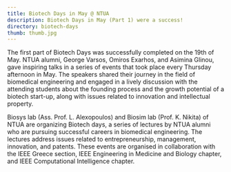 ```yaml
---
title: Biotech Days in May @ NTUA
description: Biotech Days in May (Part 1) were a success!
directory: biotech-days
thumb: thumb.jpg
---
```

The first part of Biotech Days was successfully completed on the 19th of May. NTUA alumni, George Varsos, Omiros Exarhos, and Asimina Glinou, gave inspiring talks in a series of events that took place every Thursday afternoon in May. The speakers shared their journey in the field of biomedical engineering and engaged in a lively discussion with the attending students about the founding process and the growth potential of a biotech start-up, along with issues related to innovation and intellectual property.

Biosys lab (Ass. Prof. L. Alexopoulos) and Biosim lab (Prof. K. Nikita) of NTUA are organizing Biotech days, a series of lectures by NTUA alumni who are pursuing successful careers in biomedical engineering. The lectures address issues related to entrepreneurship, management, innovation, and patents. These events are organised in collaboration with the IEEE Greece section, IEEE Engineering in Medicine and Biology chapter, and IEEE Computational Intelligence chapter.
